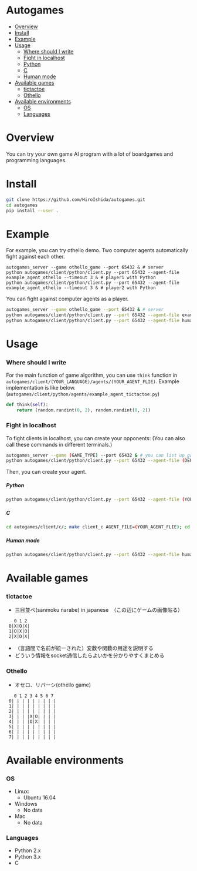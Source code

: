 # Autogames

 - [Overview](#overview)
 - [Install](#install)
 - [Example](#example)
 - [Usage](#usage)
   - [Where should I write](#where-should-i-write)
   - [Fight in localhost](#fight-in-localhost)
    - [Python](#python)
    - [C](#c)
    - [Human mode](#human-mode)
 - [Available games](#available-games)
   - [tictactoe](#tictactoe)
   - [Othello](#othello)
 - [Available environments](#available-environments)
   - [OS](#os)
   - [Languages](#languages)

# Overview

You can try your own game AI program with a lot of boardgames and programming languages.

# Install
```bash
git clone https://github.com/HiroIshida/autogames.git
cd autogames
pip install --user .
```

# Example
For example, you can try othello demo. Two computer agents automatically fight against each other.
```
autogames_server --game othello_game --port 65432 & # server
python autogames/client/python/client.py --port 65432 --agent-file example_agent_othello --timeout 3 & # player1 with Python
python autogames/client/python/client.py --port 65432 --agent-file example_agent_othello --timeout 3 & # player2 with Python
```
You can fight against computer agents as a player.
```bash
autogames_server --game othello_game --port 65432 & # server
python autogames/client/python/client.py --port 65432 --agent-file example_agent_othello --timeout 3 & # player1 with Python
python autogames/client/python/client.py --port 65432 --agent-file human_agent --timeout 30 & # player you
```

# Usage
### Where should I write
For the main function of game algorithm, you can use `think` function in `autogames/client/(YOUR_LANGUAGE)/agents/(YOUR_AGENT_FLIE)`.
Example implementation is like below. (`autogames/client/python/agents/example_agent_tictactoe.py`)
```python
def think(self):
    return (random.randint(0, 2), random.randint(0, 2))
```

### Fight in localhost
To fight clients in localhost, you can create your opponents:
(You can also call these commands in different terminals.)
```bash
autogames_server --game (GAME_TYPE) --port 65432 & # you can list up game types by autogames_server --list
python autogames/client/python/client.py --port 65432 --agent-file (DEFAULT_AGENT_FLIE) --timeout 3 & # DEFAULT_AGENT_FLIE: e.g. example_agent_othello
```

Then, you can create your agent.
##### Python
```bash
python autogames/client/python/client.py --port 65432 --agent-file (YOUR_AGENT_FLIE) --timeout 3 & # your agent
```
##### C
```bash
cd autogames/client/c/; make client_c AGENT_FILE=(YOUR_AGENT_FLIE); cd -; ./autogames/client/c/client_c 65432 & # YOUR_AGENT_FLIE: e.g. example_agent_tictactoe.c
```

##### Human mode
```bash
python autogames/client/python/client.py --port 65432 --agent-file human_agent --timeout 30 & # human mode
```

# Available games
### tictactoe
   - 三目並べ(sanmoku narabe) in japanese　（この辺にゲームの画像貼る）
   ```
      0 1 2
    0|X|O|X|
    1|O|X|O|
    2|X|O|X|
   ```
   - （言語間で名前が統一された）変数や関数の用途を説明する
   - どういう情報をsocket通信したらよいかを分かりやすくまとめる

### Othello
   - オセロ、リバーシ(othello game)
   ```
      0 1 2 3 4 5 6 7
    0| | | | | | | | |
    1| | | | | | | | |
    2| | | | | | | | |
    3| | | |X|O| | | |
    4| | | |O|X| | | |
    5| | | | | | | | |
    6| | | | | | | | |
    7| | | | | | | | |
   ```

# Available environments
### OS
 - Linux:
   - Ubuntu 16.04
 - Windows
   - No data
 - Mac
   - No data

### Languages
 - Python 2.x
 - Python 3.x
 - C
